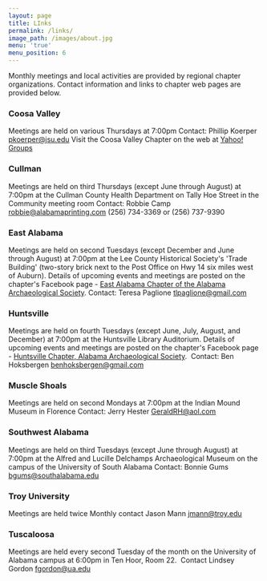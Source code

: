 ```yaml
---
layout: page
title: LInks
permalink: /links/
image_path: /images/about.jpg
menu: 'true'
menu_position: 6
---
```



Monthly meetings and local activities are provided by regional chapter organizations. Contact information and links to chapter web pages are provided below.

### Coosa Valley

Meetings are held on various Thursdays at 7:00pm Contact: Phillip Koerper [&#112;&#107;&#111;&#101;&#114;&#112;&#101;&#114;&#064;&#106;&#115;&#117;&#046;&#101;&#100;&#117;](&#109;&#097;&#105;&#108;&#116;&#111;:&#112;&#107;&#111;&#101;&#114;&#112;&#101;&#114;&#064;&#106;&#115;&#117;&#046;&#101;&#100;&#117;) Visit the Coosa Valley Chapter on the web at [Yahoo! Groups](http://tech.groups.yahoo.com/group/JSU_Archaeology_Club/)

### Cullman

Meetings are held on third Thursdays (except June through August) at 7:00pm at the Cullman County Health Department on Tally Hoe Street in the Community meeting room Contact: Robbie Camp [&#114;&#111;&#098;&#098;&#105;&#101;&#064;&#097;&#108;&#097;&#098;&#097;&#109;&#097;&#112;&#114;&#105;&#110;&#116;&#105;&#110;&#103;&#046;&#099;&#111;&#109;](&#109;&#097;&#105;&#108;&#116;&#111;:&#114;&#111;&#098;&#098;&#105;&#101;&#064;&#097;&#108;&#097;&#098;&#097;&#109;&#097;&#112;&#114;&#105;&#110;&#116;&#105;&#110;&#103;&#046;&#099;&#111;&#109;) (256) 734-3369 or (256) 737-9390

### East Alabama

Meetings are held on second Tuesdays (except December and June through August) at 7:00pm at the Lee County Historical Society's 'Trade Building' (two-story brick next to the Post Office on Hwy 14 six miles west of Auburn). Details of upcoming events and meetings are posted on the chapter's Facebook page - [East Alabama Chapter of the Alabama Archaeological Society](https://www.facebook.com/EastAlabamaArchaeology/?hc_ref=SEARCH). Contact: Teresa Paglione [&#116;&#108;&#112;&#097;&#103;&#108;&#105;&#111;&#110;&#101;&#064;&#103;&#109;&#097;&#105;&#108;&#046;&#099;&#111;&#109;](&#109;&#097;&#105;&#108;&#116;&#111;:&#116;&#108;&#112;&#097;&#103;&#108;&#105;&#111;&#110;&#101;&#064;&#103;&#109;&#097;&#105;&#108;&#046;&#099;&#111;&#109;)

### Huntsville

Meetings are held on fourth Tuesdays (except June, July, August, and December) at 7:00pm at the Huntsville Library Auditorium. Details of upcoming events and meetings are posted on the chapter's Facebook page - [Huntsville Chapter, Alabama Archaeological Society](https://www.facebook.com/groups/455589204506534/?hc_ref=SEARCH).  Contact: Ben Hoksbergen [benhoksbergen@gmail.com](javascript:void(location.href='mailto:'+String.fromCharCode(98,101,110,104,111,107,115,98,101,114,103,101,110,64,103,109,97,105,108,46,99,111,109)))

### Muscle Shoals

Meetings are held on second Mondays at 7:00pm at the Indian Mound Museum in Florence Contact: Jerry Hester [&#071;&#101;&#114;&#097;&#108;&#100;&#082;&#072;&#064;&#097;&#111;&#108;&#046;&#099;&#111;&#109;](&#109;&#097;&#105;&#108;&#116;&#111;:&#071;&#101;&#114;&#097;&#108;&#100;&#082;&#072;&#064;&#097;&#111;&#108;&#046;&#099;&#111;&#109;)

### Southwest Alabama

Meetings are held on third Tuesdays (except June through August) at 7:00pm at the Alfred and Lucille Delchamps Archaeological Museum on the campus of the University of South Alabama Contact: Bonnie Gums [&#098;&#103;&#117;&#109;&#115;&#064;&#115;&#111;&#117;&#116;&#104;&#097;&#108;&#097;&#098;&#097;&#109;&#097;&#046;&#101;&#100;&#117;](&#109;&#097;&#105;&#108;&#116;&#111;:&#098;&#103;&#117;&#109;&#115;&#064;&#115;&#111;&#117;&#116;&#104;&#097;&#108;&#097;&#098;&#097;&#109;&#097;&#046;&#101;&#100;&#117;)

### Troy University

Meetings are held twice Monthly contact Jason Mann [jmann@troy.edu](javascript:void(location.href='mailto:'+String.fromCharCode(106,109,97,110,110,64,116,114,111,121,46,101,100,117)))

### Tuscaloosa

Meetings are held every second Tuesday of the month on the University of Alabama campus at 6:00pm in Ten Hoor, Room 22.  Contact Lindsey Gordon [fgordon@ua.edu](javascript:void(location.href='mailto:'+String.fromCharCode(102,103,111,114,100,111,110,64,117,97,46,101,100,117)))